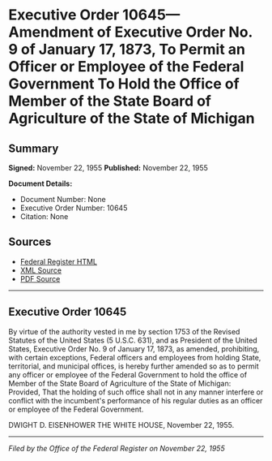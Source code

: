 # Executive Order 10645—Amendment of Executive Order No. 9 of January 17, 1873, To Permit an Officer or Employee of the Federal Government To Hold the Office of Member of the State Board of Agriculture of the State of Michigan

## Summary

**Signed:** November 22, 1955
**Published:** November 22, 1955

**Document Details:**
- Document Number: None
- Executive Order Number: 10645
- Citation: None

## Sources
- [Federal Register HTML](https://www.presidency.ucsb.edu/documents/executive-order-10645-amendment-executive-order-no-9-january-17-1873-permit-officer-or)
- [XML Source](None)
- [PDF Source](None)

---

## Executive Order 10645

By virtue of the authority vested in me by section 1753 of the Revised Statutes of the United States (5 U.S.C. 631), and as President of the United States, Executive Order No. 9 of January 17, 1873, as amended, prohibiting, with certain exceptions, Federal officers and employees from holding State, territorial, and municipal offices, is hereby further amended so as to permit any officer or employee of the Federal Government to hold the office of Member of the State Board of Agriculture of the State of Michigan: Provided, That the holding of such office shall not in any manner interfere or conflict with the incumbent's performance of his regular duties as an officer or employee of the Federal Government.

DWIGHT D. EISENHOWER
THE WHITE HOUSE,
November 22, 1955.

---

*Filed by the Office of the Federal Register on November 22, 1955*

